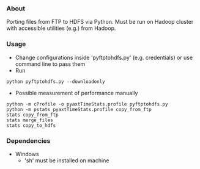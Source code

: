 ### About

Porting files from FTP to HDFS via Python. Must be run on Hadoop cluster with accessible utilities (e.g.) from Hadoop.

### Usage

* Change configurations inside 'pyftptohdfs.py' (e.g. credentials) or use command line to pass them
* Run
```
python pyftptohdfs.py --downloadonly
```
* Possible measurement of performance manually
```
python -m cProfile -o pyaxtTimeStats.profile pyftptohdfs.py
python -m pstats pyaxtTimeStats.profile copy_from_ftp
stats copy_from_ftp
stats merge_files
stats copy_to_hdfs
```

### Dependencies

* Windows
    + 'sh' must be installed on machine

